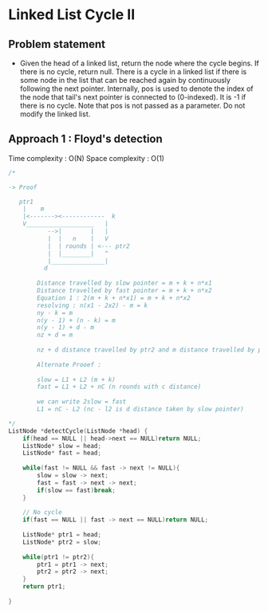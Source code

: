 # Linked List Cycle II

## Problem statement

- Given the head of a linked list, return the node where the cycle begins. If there is no cycle, return null. There is a cycle in a linked list if there is some node in the list that can be reached again by continuously following the next pointer. Internally, pos is used to denote the index of the node that tail's next pointer is connected to (0-indexed). It is -1 if there is no cycle. Note that pos is not passed as a parameter. Do not modify the linked list.

## Approach 1 : Floyd's detection 

Time complexity : O(N)
Space complexity : O(1)

```cpp
/*

-> Proof

   ptr1
    |    m      
    |<-------><------------  k
    V___________________   |
           -->|        |   |
           |  |   n    |   V
           |  | rounds | <--- ptr2
           |  |________|   ^
           |_______________|
          d
       
        Distance travelled by slow pointer = m + k + n*x1
        Distance travelled by fast pointer = m + k + n*x2
        Equation 1 : 2(m + k + n*x1) = m + k + n*x2
        resolving : n(x1 - 2x2) - m = k
        ny - k = m
        n(y - 1) + (n - k) = m
        n(y - 1) + d - m
        nz + d = m
        
        nz + d distance travelled by ptr2 and m distance travelled by ptr1
        
        Alternate Prooef : 
        
        slow = L1 + L2 (m + k)
        fast = L1 + L2 + nC (n rounds with c distance)
        
        we can write 2slow = fast
        L1 = nC - L2 (nc - l2 is d distance taken by slow pointer)

*/
ListNode *detectCycle(ListNode *head) {
    if(head == NULL || head->next == NULL)return NULL;
    ListNode* slow = head;
    ListNode* fast = head;
    
    while(fast != NULL && fast -> next != NULL){
        slow = slow -> next;
        fast = fast -> next -> next;
        if(slow == fast)break;
    }
    
    // No cycle
    if(fast == NULL || fast -> next == NULL)return NULL;
    
    ListNode* ptr1 = head;
    ListNode* ptr2 = slow;
    
    while(ptr1 != ptr2){
        ptr1 = ptr1 -> next;
        ptr2 = ptr2 -> next;
    }
    return ptr1;
    
}
```